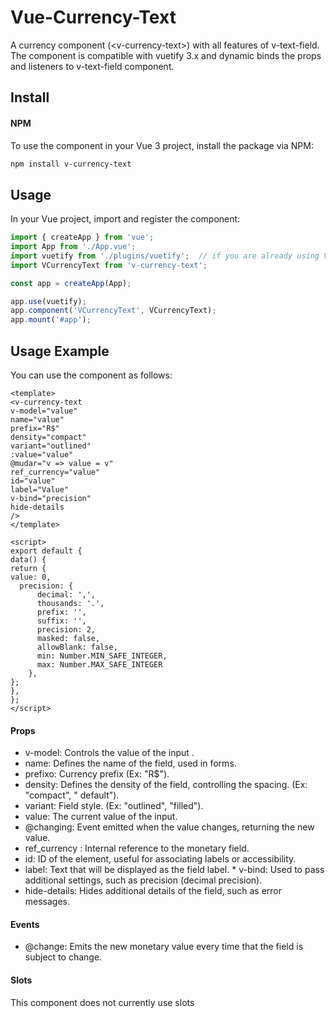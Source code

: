 # Vue-Currency-Text
 A currency component (&lt;v-currency-text>) with all features of v-text-field. The component is compatible with vuetify 3.x and dynamic binds the props and listeners to v-text-field component.

## Install 
#### NPM 
To use the component in your Vue 3 project, install the package via NPM: 
```bash 
npm install v-currency-text 
``` 
## Usage 
In your Vue project, import and register the component: 
```javascript 
import { createApp } from 'vue';
import App from './App.vue';
import vuetify from './plugins/vuetify';  // if you are already using Vuetify 
import VCurrencyText from 'v-currency-text';

const app = createApp(App);

app.use(vuetify);
app.component('VCurrencyText', VCurrencyText);
app.mount('#app');
```
## Usage Example
You can use the component as follows:
```vue
<template>
<v-currency-text
v-model="value"
name="value"
prefix="R$"
density="compact"
variant="outlined"
:value="value"
@mudar="v => value = v"
ref_currency="value"
id="value"
label="Value"
v-bind="precision"
hide-details
/>
</template>

<script>
export default {
data() {
return {
value: 0, 
  precision: {
      decimal: ',',
      thousands: '.',
      prefix: '',
      suffix: '',
      precision: 2,
      masked: false,
      allowBlank: false,
      min: Number.MIN_SAFE_INTEGER,
      max: Number.MAX_SAFE_INTEGER
    },
}; 
},
};
</script>
```
#### Props
* v-model: Controls the value of the input .
* name: Defines the name of the field, used in forms.
* prefixo: Currency prefix (Ex: "R$").
* density: Defines the density of the field, controlling the spacing. (Ex: "compact", " default").
* variant: Field style. (Ex: "outlined", "filled").
* value: The current value of the input.
* @changing: Event emitted when the value changes, returning the new value.
* ref_currency : Internal reference to the monetary field.
* id: ID of the element, useful for associating labels or accessibility.
* label: Text that will be displayed as the field label. * v-bind: Used to pass additional settings, such as precision (decimal precision).
* hide-details: Hides additional details of the field, such as error messages.

#### Events
* @change: Emits the new monetary value every time that the field is subject to change.

#### Slots
This component does not currently use slots
